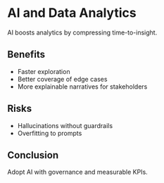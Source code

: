 # AI and Data Analytics

AI boosts analytics by compressing time-to-insight.

## Benefits
- Faster exploration
- Better coverage of edge cases
- More explainable narratives for stakeholders

## Risks
- Hallucinations without guardrails
- Overfitting to prompts

## Conclusion
Adopt AI with governance and measurable KPIs.
